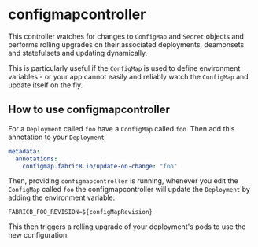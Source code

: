 # configmapcontroller

This controller watches for changes to `ConfigMap` and `Secret` objects and performs rolling upgrades on their associated deployments, deamonsets and statefulsets and updating dynamically.  

This is particularly useful if the `ConfigMap` is used to define environment variables - or your app cannot easily and reliably watch the `ConfigMap` and update itself on the fly. 

## How to use configmapcontroller

For a `Deployment` called `foo` have a `ConfigMap` called `foo`. Then add this annotation to your `Deployment`

```yaml
metadata:
  annotations:
    configmap.fabric8.io/update-on-change: "foo"
```

Then, providing `configmapcontroller` is running, whenever you edit the `ConfigMap` called `foo` the configmapcontroller will update the `Deployment` by adding the environment variable:

```
FABRICB_FOO_REVISION=${configMapRevision}
```

This then triggers a rolling upgrade of your deployment's pods to use the new configuration.

